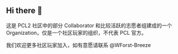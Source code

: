 ## Hi there 👋

<!--

**Here are some ideas to get you started:**

🙋‍♀️ A short introduction - what is your organization all about?
🌈 Contribution guidelines - how can the community get involved?
👩‍💻 Useful resources - where can the community find your docs? Is there anything else the community should know?
🍿 Fun facts - what does your team eat for breakfast?
🧙 Remember, you can do mighty things with the power of [Markdown](https://docs.github.com/github/writing-on-github/getting-started-with-writing-and-formatting-on-github/basic-writing-and-formatting-syntax)
-->
这是 PCL2 社区中的部分 Collaborator 和比较活跃的志愿者组建成的一个 Organization，仅是一个社区玩家的组织，不代表 PCL 官方。

我们欢迎更多社区玩家加入，如有意愿请联系 @WForst-Breeze
